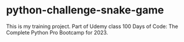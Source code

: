 # python-challenge-snake-game

This is my training project. Part of Udemy class 100 Days of Code: The Complete Python Pro Bootcamp for 2023.
